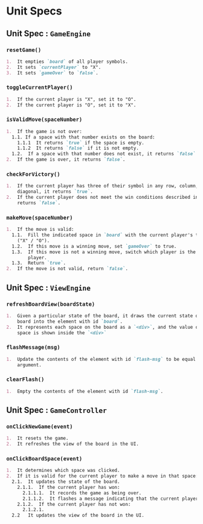 # Unit Specs

## Unit Spec : `GameEngine`

  ### `resetGame()`

  ```markdown
  1.  It empties `board` of all player symbols.
  2.  It sets `currentPlayer` to "X".
  3.  It sets `gameOver` to `false`.
  ```

  ### `toggleCurrentPlayer()`

  ```markdown
  1.  If the current player is "X", set it to "O".
  2.  If the current player is "O", set it to "X".
  ```

  ### `isValidMove(spaceNumber)`

  ```markdown
  1.  If the game is not over:
    1.1. If a space with that number exists on the board:
      1.1.1  It returns `true` if the space is empty.
      1.1.2  It returns `false` if it is not empty.
    1.2.  If a space with that number does not exist, it returns `false`.
  2.  If the game is over, it returns `false`.
  ```

  ### `checkForVictory()`

  ```markdown
  1.  If the current player has three of their symbol in any row, column, or
      diagonal, it returns `true`.
  2.  If the current player does not meet the win conditions described in 1., it
      returns `false`.
  ```

  ### `makeMove(spaceNumber)`

  ```markdown
  1.  If the move is valid:
    1.1.  Fill the indicated space in `board` with the current player's token
      ("X" / "O").
    1.2.  If this move is a winning move, set `gameOver` to true.
    1.3.  If this move is not a winning move, switch which player is the current
          player.
    1.3.  Return `true`.
  2.  If the move is not valid, return `false`.
  ```

## Unit Spec : `ViewEngine`

  ### `refreshBoardView(boardState)`

  ```markdown
  1.  Given a particular state of the board, it draws the current state of the
      board into the element with id `board`.
  2.  It represents each space on the board as a `<div>`, and the value of that
      space is shown inside the `<div>`
  ```

  ### `flashMessage(msg)`

  ```markdown
  1.  Update the contents of the element with id `flash-msg` to be equal to the
      argument.
  ```

  ### `clearFlash()`

  ```markdown
  1.  Empty the contents of the element with id `flash-msg`.
  ```

## Unit Spec : `GameController`

  ### `onClickNewGame(event)`

  ```markdown
  1.  It resets the game.
  2.  It refreshes the view of the board in the UI.
  ```

  ### `onClickBoardSpace(event)`

  ```markdown
  1.  It determines which space was clicked.
  2.  If it is valid for the current player to make a move in that space:
    2.1.  It updates the state of the board.
      2.1.1.  If the current player has won:
        2.1.1.1.  It records the game as being over.
        2.1.1.2.  It flashes a message indicating that the current player has won.
      2.1.2.  If the current player has not won:
        2.1.2.1.
    2.2   It updates the view of the board in the UI.
  ```
